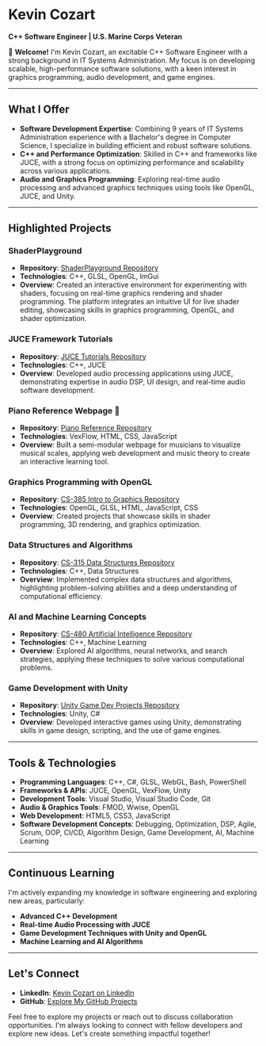# Kevin Cozart  
**C++ Software Engineer | U.S. Marine Corps Veteran**  

👋 **Welcome!** I'm Kevin Cozart, an excitable C++ Software Engineer with a strong background in IT Systems Administration. My focus is on developing scalable, high-performance software solutions, with a keen interest in graphics programming, audio development, and game engines.

---

## What I Offer  
- **Software Development Expertise**: Combining 9 years of IT Systems Administration experience with a Bachelor's degree in Computer Science, I specialize in building efficient and robust software solutions.
- **C++ and Performance Optimization**: Skilled in C++ and frameworks like JUCE, with a strong focus on optimizing performance and scalability across various applications.
- **Audio and Graphics Programming**: Exploring real-time audio processing and advanced graphics techniques using tools like OpenGL, JUCE, and Unity.

---

## Highlighted Projects  

### ShaderPlayground  
- **Repository**: [ShaderPlayground Repository](https://github.com/CozartKevin/ShaderPlayground)  
- **Technologies**: C++, GLSL, OpenGL, ImGui  
- **Overview**: Created an interactive environment for experimenting with shaders, focusing on real-time graphics rendering and shader programming. The platform integrates an intuitive UI for live shader editing, showcasing skills in graphics programming, OpenGL, and shader optimization.

### JUCE Framework Tutorials  
- **Repository**: [JUCE Tutorials Repository](https://github.com/CozartKevin/JUCE-Tutorials)  
- **Technologies**: C++, JUCE  
- **Overview**: Developed audio processing applications using JUCE, demonstrating expertise in audio DSP, UI design, and real-time audio software development.

### Piano Reference Webpage 🎹  
- **Repository**: [Piano Reference Repository](https://github.com/CozartKevin/Piano_Reference_Webpage-Scales)  
- **Technologies**: VexFlow, HTML, CSS, JavaScript  
- **Overview**: Built a semi-modular webpage for musicians to visualize musical scales, applying web development and music theory to create an interactive learning tool.

### Graphics Programming with OpenGL  
- **Repository**: [CS-385 Intro to Graphics Repository](https://github.com/CozartKevin/CS385-Intro_To_Graphics_SSU)  
- **Technologies**: OpenGL, GLSL, HTML, JavaScript, CSS  
- **Overview**: Created projects that showcase skills in shader programming, 3D rendering, and graphics optimization.

### Data Structures and Algorithms  
- **Repository**: [CS-315 Data Structures Repository](https://github.com/CozartKevin/CS-315_Data_Structures_SSU)  
- **Technologies**: C++, Data Structures  
- **Overview**: Implemented complex data structures and algorithms, highlighting problem-solving abilities and a deep understanding of computational efficiency.

### AI and Machine Learning Concepts  
- **Repository**: [CS-480 Artificial Intelligence Repository](https://github.com/CozartKevin/CS-480_Artificial_Intelligence_SSU)  
- **Technologies**: C++, Machine Learning  
- **Overview**: Explored AI algorithms, neural networks, and search strategies, applying these techniques to solve various computational problems.

### Game Development with Unity  
- **Repository**: [Unity Game Dev Projects Repository](https://github.com/CozartKevin/Unity_Game_Dev_Projects)  
- **Technologies**: Unity, C#  
- **Overview**: Developed interactive games using Unity, demonstrating skills in game design, scripting, and the use of game engines.

---

## Tools & Technologies  
- **Programming Languages**: C++, C#, GLSL, WebGL, Bash, PowerShell  
- **Frameworks & APIs**: JUCE, OpenGL, VexFlow, Unity  
- **Development Tools**: Visual Studio, Visual Studio Code, Git  
- **Audio & Graphics Tools**: FMOD, Wwise, OpenGL  
- **Web Development**: HTML5, CSS3, JavaScript  
- **Software Development Concepts**: Debugging, Optimization, DSP, Agile, Scrum, OOP, CI/CD, Algorithm Design, Game Development, AI, Machine Learning

---

## Continuous Learning  
I'm actively expanding my knowledge in software engineering and exploring new areas, particularly:  
- **Advanced C++ Development**  
- **Real-time Audio Processing with JUCE**  
- **Game Development Techniques with Unity and OpenGL**  
- **Machine Learning and AI Algorithms**

---

## Let's Connect  
- **LinkedIn**: [Kevin Cozart on LinkedIn](https://www.linkedin.com/in/CozartKevin)  
- **GitHub**: [Explore My GitHub Projects](https://github.com/CozartKevin?tab=repositories)   

Feel free to explore my projects or reach out to discuss collaboration opportunities. I'm always looking to connect with fellow developers and explore new ideas. Let's create something impactful together!
